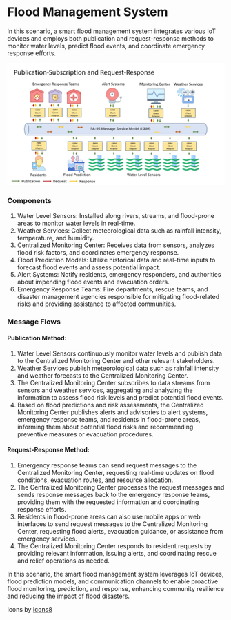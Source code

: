 # Flood Management System

In this scenario, a smart flood management system integrates various IoT devices and employs both publication and request-response methods to monitor water levels, predict flood events, and coordinate emergency response efforts.

![image](/Documents/Use_Cases/Images/Flood-Management.jpg)

### Components

   1. Water Level Sensors: Installed along rivers, streams, and flood-prone areas to monitor water levels in real-time.
   2. Weather Services: Collect meteorological data such as rainfall intensity, temperature, and humidity.
   3. Centralized Monitoring Center: Receives data from sensors, analyzes flood risk factors, and coordinates emergency response.
   4. Flood Prediction Models: Utilize historical data and real-time inputs to forecast flood events and assess potential impact.
   5. Alert Systems: Notify residents, emergency responders, and authorities about impending flood events and evacuation orders.
   6. Emergency Response Teams: Fire departments, rescue teams, and disaster management agencies responsible for mitigating flood-related risks and providing assistance to affected communities.

### Message Flows
#### Publication Method:

   1. Water Level Sensors continuously monitor water levels and publish data to the Centralized Monitoring Center and other relevant stakeholders.
   2. Weather Services publish meteorological data such as rainfall intensity and weather forecasts to the Centralized Monitoring Center.
   3. The Centralized Monitoring Center subscribes to data streams from sensors and weather services, aggregating and analyzing the information to assess flood risk levels and predict potential flood events.
   4. Based on flood predictions and risk assessments, the Centralized Monitoring Center publishes alerts and advisories to alert systems, emergency response teams, and residents in flood-prone areas, informing them about potential flood risks and recommending preventive measures or evacuation procedures.

#### Request-Response Method:

   1. Emergency response teams can send request messages to the Centralized Monitoring Center, requesting real-time updates on flood conditions, evacuation routes, and resource allocation.
   2. The Centralized Monitoring Center processes the request messages and sends response messages back to the emergency response teams, providing them with the requested information and coordinating response efforts.
   3. Residents in flood-prone areas can also use mobile apps or web interfaces to send request messages to the Centralized Monitoring Center, requesting flood alerts, evacuation guidance, or assistance from emergency services.
   4. The Centralized Monitoring Center responds to resident requests by providing relevant information, issuing alerts, and coordinating rescue and relief operations as needed.



In this scenario, the smart flood management system leverages IoT devices, flood prediction models, and communication channels to enable proactive flood monitoring, prediction, and response, enhancing community resilience and reducing the impact of flood disasters.





Icons by [Icons8](https://icons8.com/)



